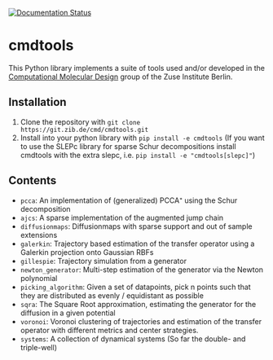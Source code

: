 [![Documentation Status](https://readthedocs.org/projects/cmdtools/badge/?version=latest)](https://cmdtools.readthedocs.io/en/latest/?badge=latest)

# cmdtools

This Python library implements a suite of tools used and/or developed in the [Computational Molecular Design](https://www.zib.de/numeric/cmd) group of the Zuse Institute Berlin.


## Installation

1.  Clone the repository with `git clone https://git.zib.de/cmd/cmdtools.git`
2.  Install into your python library with `pip install -e cmdtools`
    (If you want to use the SLEPc library for sparse Schur decompositions install cmdtools with the extra slepc, i.e. `pip install -e "cmdtools[slepc]"`)

## Contents
*  `pcca`: An implementation of (generalized) PCCA⁺ using the Schur decomposition
*  `ajcs`: A sparse implementation of the augmented jump chain
*  `diffusionmaps`: Diffusionmaps with sparse support and out of sample extensions
*  `galerkin`: Trajectory based estimation of the transfer operator using a Galerkin projection onto Gaussian RBFs
*  `gillespie`: Trajectory simulation from a generator
*  `newton_generator`: Multi-step estimation of the generator via the Newton polynomial
*  `picking_algorithm`: Given a set of datapoints, pick n points such that they are distributed as evenly / equidistant as possible
*  `sqra`: The Square Root approximation, estimating the generator for the diffusion in a given potential
*  `voronoi`: Voronoi clustering of trajectories and estimation of the transfer operator with different metrics and center strategies.
*  `systems`: A collection of dynamical systems (So far the double- and triple-well)

